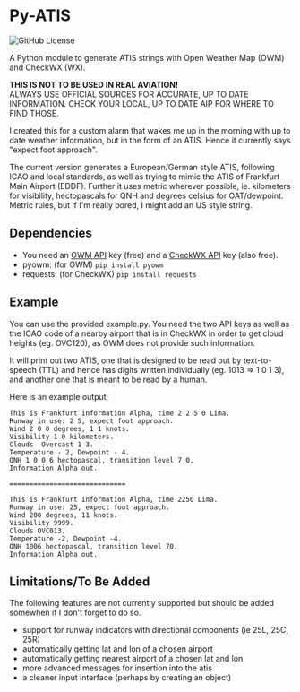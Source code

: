 # Py-ATIS
![GitHub License](https://img.shields.io/github/license/faramire/py-atis)

A Python module to generate ATIS strings with Open Weather Map (OWM) and CheckWX (WX).

**THIS IS NOT TO BE USED IN REAL AVIATION!**  
ALWAYS USE OFFICIAL SOURCES FOR ACCURATE, UP TO DATE INFORMATION. CHECK YOUR LOCAL, UP TO DATE AIP FOR WHERE TO FIND THOSE.

I created this for a custom alarm that wakes me up in the morning with up to date weather information, but in the form of an ATIS. Hence it currently says "expect foot approach".

The current version generates a European/German style ATIS, following ICAO and local standards, as well as trying to mimic the ATIS of Frankfurt Main Airport (EDDF).
Further it uses metric wherever possible, ie. kilometers for visibility, hectopascals for QNH and degrees celsius for OAT/dewpoint.
Metric rules, but if I'm really bored, I might add an US style string.

## Dependencies
- You need an [OWM API](https://openweathermap.org/) key (free) and a [CheckWX API](https://www.checkwxapi.com/) key (also free).
- pyowm: (for OWM) ``pip install pyowm``
- requests: (for CheckWX) ``pip install requests``

## Example
You can use the provided example.py. You need the two API keys as well as the ICAO code of a nearby airport that is in CheckWX in order to get cloud heights (eg. OVC120), as OWM does not provide such information.

It will print out two ATIS, one that is designed to be read out by text-to-speech (TTL) and hence has digits written individually (eg. 1013 => 1 0 1 3), and another one that is meant to be read by a human.

Here is an example output:
```
This is Frankfurt information Alpha, time 2 2 5 0 Lima.
Runway in use: 2 5, expect foot approach.
Wind 2 0 0 degrees, 1 1 knots.
Visibility 1 0 kilometers.
Clouds  Overcast 1 3.
Temperature - 2, Dewpoint - 4.
QNH 1 0 0 6 hectopascal, transition level 7 0.
Information Alpha out.

=============================

This is Frankfurt information Alpha, time 2250 Lima.
Runway in use: 25, expect foot approach.
Wind 200 degrees, 11 knots.
Visibility 9999.
Clouds OVC013.
Temperature -2, Dewpoint -4.
QNH 1006 hectopascal, transition level 70.
Information Alpha out.
```
## Limitations/To Be Added

The following features are not currently supported but should be added somewhen if I don't forget to do so.

- support for runway indicators with directional components (ie 25L, 25C, 25R)
- automatically getting lat and lon of a chosen airport
- automatically getting nearest airport of a chosen lat and lon
- more advanced messages for insertion into the atis
- a cleaner input interface (perhaps by creating an object) 
